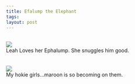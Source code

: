 ```yaml
---
title: Efalump the Elephant
tags: 
layout: post
---
```

<br /><img class="picture" src="http://fuzzymonk.com/photos/leah/image/595/IMG_6768.JPG" /><br />Leah Loves her Ephalump.  She snuggles him good.<br /><br /><br /><img class="picture" src="http://fuzzymonk.com/photos/leah/image/595/IMG_6720.JPG" /><br />My hokie girls...maroon is so becoming on them.
